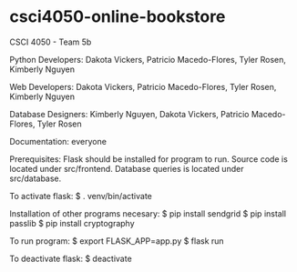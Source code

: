 # csci4050-online-bookstore
CSCI 4050 - Team 5b

Python Developers: Dakota Vickers, Patricio Macedo-Flores, Tyler Rosen, Kimberly Nguyen

Web Developers: Dakota Vickers, Patricio Macedo-Flores, Tyler Rosen, Kimberly Nguyen

Database Designers: Kimberly Nguyen, Dakota Vickers, Patricio Macedo-Flores, Tyler Rosen

Documentation: everyone

Prerequisites: Flask should be installed for program to run.
Source code is located under src/frontend. Database queries is located under src/database.

To activate flask:
$ . venv/bin/activate

Installation of other programs necesary:
$ pip install sendgrid
$ pip install passlib
$ pip install cryptography


To run program:
$ export FLASK_APP=app.py
$ flask run

To deactivate flask:
$ deactivate






